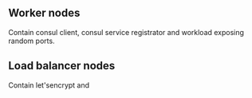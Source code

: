 ## Worker nodes
Contain consul client, consul service registrator and workload exposing random ports.

## Load balancer nodes
Contain let'sencrypt and 